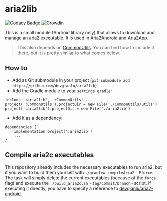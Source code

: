# aria2lib
[![Codacy Badge](https://api.codacy.com/project/badge/Grade/1ea29f828e684589896164e105e1a66b)](https://www.codacy.com/manual/devgianlu/aria2lib?utm_source=github.com&amp;utm_medium=referral&amp;utm_content=devgianlu/aria2lib&amp;utm_campaign=Badge_Grade)
[![Crowdin](https://badges.crowdin.net/aria2lib/localized.svg)](https://crowdin.com/project/aria2lib)

This is a small module (Android library only) that allows to download and manage an [aria2](https://github.com/aria2/aria2) executable. It is used in [Aria2Android](https://github.com/devgianlu/Aria2Android) and [Aria2App](https://github.com/devgianlu/Aria2App).

> This also depends on [CommonUtils](https://github.com/devgianlu/CommonUtils). You can find how to include it there, but it is pretty similar to what comes below.

## How to
- Add as Git submodule in your project (`git submodule add https://github.com/devgianlu/aria2lib`)
- Add the Gradle module to your `settings.gradle`:
```
include ':aria2lib', ':CommonUtils' ...
project(':CommonUtils').projectDir = new File('./CommonUtils/utils')
project(':aria2lib').projectDir = new File('./aria2lib')
```
- Add it as a dependency:
```
dependencies {
    implementation project(':aria2lib')
    ...
}
```

## Compile aria2c executables
This repository already includes the necessary executables to run aria2, but if you want to build them yourself with `./gradlew compileAria2 -Pforce`.
The task will simply delete the current executables (because of the `force` flag) and execute the `./build_aria2c.sh <tag/commit/branch>` script. 
If executing it directly, you have to specify a reference to [devgianlu/aria2-android](https://github.com/devgianlu/aria2-android). 
